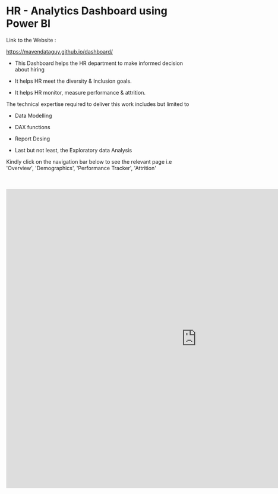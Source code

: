 # HR - Analytics Dashboard using Power BI

Link to the Website :

https://mavendataguy.github.io/dashboard/

* This Dashboard helps the HR department to make informed decision about hiring

* It helps HR meet the diversity & Inclusion goals.

* It helps HR monitor, measure performance & attrition.


The technical expertise required to deliver this work includes but limited to 

* Data Modelling

* DAX functions

* Report Desing

* Last but not least, the Exploratory data Analysis

Kindly click on the navigation bar below to see the relevant page i.e 'Overview', 'Demographics', 'Performance Tracker', 'Attrition'

<br/>
<br/>

<iframe title="HR Analytics" width="1024" height="804" src="https://app.powerbi.com/view?r=eyJrIjoiNTVkZDM1NWYtZjI2Zi00ZmU1LTkzNDktNGJiZWU2OTQzNjA2IiwidCI6ImYyMzM5ZGY5LWYxZmQtNDI0Yy1hZjYyLWVhMmZmODk2ZjlmMiIsImMiOjEwfQ%3D%3D" frameborder="0" allowFullScreen="true"></iframe>





